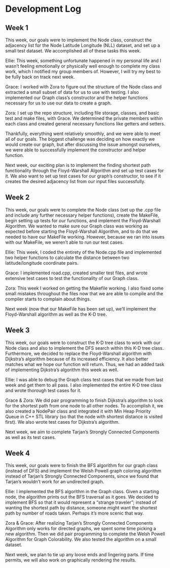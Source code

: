 # Development Log

## Week 1

This week, our goals were to implement the Node class, construct the adjacency list for the Node Latitude Longitude (NLL) dataset, and set up a small test dataset. We accomplished all of these tasks this week.

Ellie: This week, something unfortunate happened in my personal life and I wasn’t feeling emotionally or physically well enough to complete my class work, which I notified my group members of. However, I will try my best to be fully back on track next week.

Grace: I worked with Zora to figure out the structure of the Node class and extracted a small subset of data for us to use with testing. I also implemented our Graph class’s constructor and the helper functions necessary for us to use our data to create a graph.

Zora: I set up the repo structure, including file storage, classes, and basic test and make files, with Grace. We determined the private members within each class and created general necessary functions like getters and setters. 

Thankfully, everything went relatively smoothly, and we were able to meet all of our goals. The biggest challenge was deciding on how exactly we would create our graph, but after discussing the issue amongst ourselves, we were able to successfully implement the constructor and helper function. 

Next week, our exciting plan is to implement the finding shortest path functionality through the Floyd-Warshall Algorithm and set up test cases for it. We also want to set up test cases for our graph’s constructor, to see if it creates the desired adjacency list from our input files successfully.

## Week 2
This week, our goals were to complete the Node class (set up the .cpp file and include any further necessary helper functions), create the MakeFile, begin setting up tests for our functions, and implement the Floyd-Warshall Algorithm. We wanted to make sure our Graph class was working as expected before starting the Floyd-Warshall Algorithm, and to do that we needed to have our MakeFile working. However, because we ran into issues with our MakeFile, we weren’t able to run our test cases. 

Ellie: This week, I coded the entirety of the Node.cpp file and implemented two helper functions to calculate the distance between two latitude/longitude coordinate pairs.

Grace: I implemented road.cpp, created smaller test files, and wrote extensive test cases to test the functionality of our Graph class.

Zora: This week I worked on getting the Makefile working. I also fixed some small mistakes throughout the files now that we are able to compile and the compiler starts to complain about things.

Next week (now that our MakeFile has been set up), we’ll implement the Floyd-Warshall algorithm as well as the K-D tree.

## Week 3
This week, our goals were to construct the K-D tree class to work with our Node class and also to implement the DFS search within this K-D tree class. Furthermore, we decided to replace the Floyd-Warshall algorithm with Dijkstra’s algorithm because of its increased efficiency. It also better matches what we hope our function will return. Thus, we had an added task of implementing Dijkstra’s algorithm this week as well.

Ellie: I was able to debug the Graph class test cases that we made from last week and get them to all pass. I also implemented the entire K-D tree class and wrote thorough test cases for it.

Grace & Zora: We did pair programming to finish Dijkstra’s algorithm to look for the shortest path from one node to all other nodes. To accomplish it, we also created a NodePair class and integrated it with Min Heap Priority Queue in C++ STL library (so that the node with shortest distance is visited first). We also wrote test cases for Dijkstra’s algorithm. 

Next week, we aim to complete Tarjan’s Strongly Connected Components as well as its test cases. 

## Week 4 
This week, our goals were to finish the BFS algorithm for our graph class (instead of DFS) and implement the Welsh Powell graph coloring algorithm instead of Tarjan’s Strongly Connected Components, since we found that Tarjan’s wouldn’t work for an undirected graph. 

Ellie: I implemented the BFS algorithm in the Graph class. Given a starting node, the algorithm prints out the BFS traversal as it goes. We decided to implement BFS so that it would represent a “strange traveler”; instead of wanting the shortest path by distance, someone might want the shortest path by number of roads taken. Perhaps it’s more scenic that way.

Zora & Grace: After realizing Tarjan’s Strongly Connected Components Algorithm only works for directed graphs, we spent some time picking a new algorithm. Then we did pair programming to complete the Welsh Powell Algorithm for Graph Colorability. We also tested the algorithm on a small dataset. 

Next week, we plan to tie up any loose ends and lingering parts. If time permits, we will also work on graphically rendering the results.


